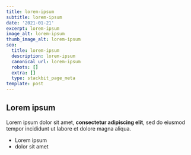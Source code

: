 ```yaml
---
title: lorem-ipsum
subtitle: lorem-ipsum
date: '2021-01-21'
excerpt: lorem-ipsum
image_alt: lorem-ipsum
thumb_image_alt: lorem-ipsum
seo:
  title: lorem-ipsum
  description: lorem-ipsum
  canonical_url: lorem-ipsum
  robots: []
  extra: []
  type: stackbit_page_meta
template: post
---
```

## Lorem ipsum

Lorem ipsum dolor sit amet, **consectetur adipiscing elit**, sed do eiusmod tempor incididunt ut labore et dolore magna aliqua.

- Lorem ipsum
- dolor sit amet